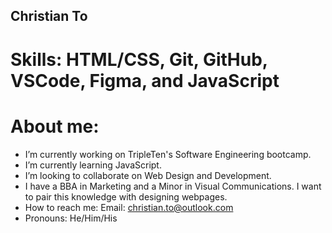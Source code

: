 ## Christian To
# Skills: HTML/CSS, Git, GitHub, VSCode, Figma, and JavaScript
# About me:
- I’m currently working on TripleTen's Software Engineering bootcamp.
- I’m currently learning JavaScript.
- I’m looking to collaborate on Web Design and Development.
- I have a BBA in Marketing and a Minor in Visual Communications. I want to pair this knowledge with designing webpages.
- How to reach me: Email: christian.to@outlook.com
- Pronouns: He/Him/His

<!--
**ChristianSTo/ChristianSTo** is a ✨ _special_ ✨ repository because its `README.md` (this file) appears on your GitHub profile.
-->
